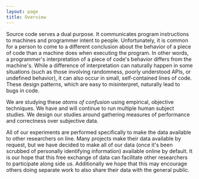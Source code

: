 ```yaml
---
layout: page
title: Overview
---
```


Source code serves a dual purpose. It communicates program
instructions to machines and programmer intent to people. 
Unfortunately, it is common for a person to come to a different conclusion
about the behavior of a piece of code than a machine does when executing
the program. In other words, a programmer's interpretation of a piece of
code's behavior differs from the machine's. While a difference of 
interpretation can naturally happen in some situations (such as those 
involving randomness, poorly understood APIs, or undefined behavior), it can 
also occur in small, self-contained lines of code.
These design patterns, which are easy to misinterpret, naturally lead 
to bugs in code.

We are studying these *atoms of confusion* using empirical, objective techniques.
We have and will continue to run multiple human subject studies.
We design our studies around gathering measures of performance and correctness over subjective data. 

All of our experiments are performed specifically to make the data available to other researchers on line.
Many projects make their data available by request, but we have decided to make all of our data (once it's been scrubbed of personally identifying information) available online by default.
It is our hope that this free exchange of data can facilitate other researchers to participate along side us.
Additionally we hope that this may encourage others doing separate work to also share their data with the general public.


